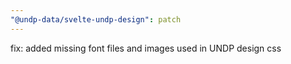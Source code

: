 ```yaml
---
"@undp-data/svelte-undp-design": patch
---
```


fix: added missing font files and images used in UNDP design css
